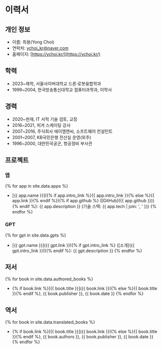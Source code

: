 # 이력서

## 개인 정보
- 이름: 최용(Yong Choi)
- 연락처: [ychoi_kr@naver.com](mailto:ychoi_kr@naver.com)
- 홈페이지: [https://ychoi.kr/](https://ychoi.kr/)

## 학력
- 2023~재학, 서울사이버대학교 드론·로봇융합학과
- 1999~2004, 한국방송통신대학교 컴퓨터과학과, 이학사

## 경력
- 2020~현재, IT 서적 기술 검토, 교정
- 2016~2021, 피겨 스케이팅 강사
- 2007~2016, 주식회사 에이엠앤씨, 소프트웨어 컨설턴트
- 2001~2007, KB국민은행 전산실 운영(외주)
- 1996~2000, 대한민국공군, 항공정비 부사관

## 프로젝트

### 앱

{% for app in site.data.apps %}
- [{{ app.name }}]({% if app.intro_link %}{{ app.intro_link }}{% else %}{{ app.link }}{% endif %}){% if app.github %} ([GitHub]({{ app.github }})){% endif %}: {{ app.description }} (기술 스택: {{ app.tech | join: ', ' }})
{% endfor %}

### GPT

{% for gpt in site.data.gpts %}
- [{{ gpt.name }}]({{ gpt.link }}){% if gpt.intro_link %} ([소개]({{ gpt.intro_link }})){% endif %}: {{ gpt.description }}
{% endfor %}

## 저서

{% for book in site.data.authored_books %}
  - {% if book.link %}[{{ book.title }}]({{ book.link }}){% else %}{{ book.title }}{% endif %}, {{ book.publisher }}, {{ book.date }}
{% endfor %}

## 역서

{% for book in site.data.translated_books %}
  - {% if book.link %}[{{ book.title }}]({{ book.link }}){% else %}{{ book.title }}{% endif %}, {{ book.authors }}, {{ book.publisher }}, {{ book.date }}
{% endfor %}
